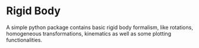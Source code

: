 # Rigid Body
A simple python package contains basic rigid body formalism, like rotations, homogeneous transformations, kinematics as well as some plotting functionalities.
